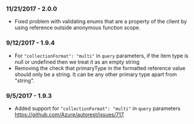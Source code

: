 ### 11/21/2017 - 2.0.0
- Fixed problem with validating enums that are a property of the client by using reference outside anonymous function scope. 

### 9/12/2017 - 1.9.4
- For `"collectionFormat": "multi"` in `query` parameters, if the item type is null or undefined then we treat it as an empty string
- Removing the check that primaryType in the formatted reference value should only be a string. It can be any other primary type apart from "string".
 
### 9/5/2017 - 1.9.3
- Added support for `"collectionFormat": "multi"` in `query` parameters https://github.com/Azure/autorest/issues/717.